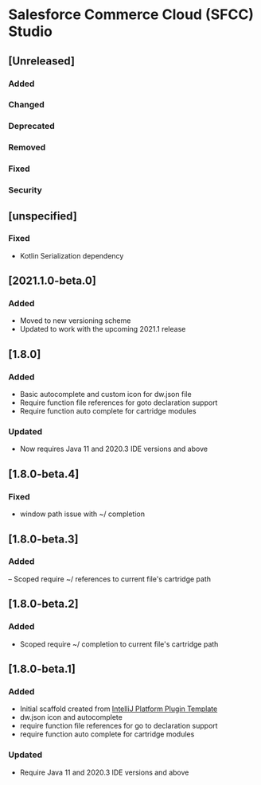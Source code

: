 <!-- Keep a Changelog guide -> https://keepachangelog.com -->

# Salesforce Commerce Cloud (SFCC) Studio

## [Unreleased]
### Added

### Changed

### Deprecated

### Removed

### Fixed

### Security
## [unspecified]
### Fixed
- Kotlin Serialization dependency

## [2021.1.0-beta.0]
### Added
- Moved to new versioning scheme
- Updated to work with the upcoming 2021.1 release

## [1.8.0]
### Added
- Basic autocomplete and custom icon for dw.json file
- Require function file references for goto declaration support
- Require function auto complete for cartridge modules

### Updated
- Now requires Java 11 and 2020.3 IDE versions and above

## [1.8.0-beta.4]
### Fixed
- window path issue with ~/ completion

## [1.8.0-beta.3]
### Added
– Scoped require ~/ references to current file's cartridge path

## [1.8.0-beta.2]
### Added
- Scoped require ~/ completion to current file's cartridge path

## [1.8.0-beta.1]
### Added
- Initial scaffold created from [IntelliJ Platform Plugin Template](https://github.com/JetBrains/intellij-platform-plugin-template)
- dw.json icon and autocomplete
- require function file references for go to declaration support
- require function auto complete for cartridge modules

### Updated
- Require Java 11 and 2020.3 IDE versions and above
